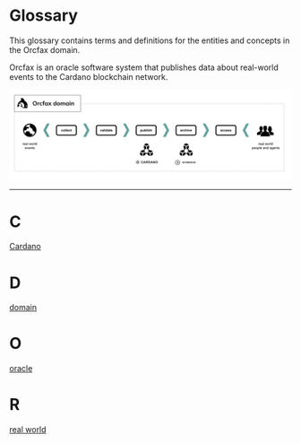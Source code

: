 # Glossary

This glossary contains terms and definitions for the entities and concepts in the Orcfax domain.

Orcfax is an oracle software system that publishes data about real-world events to the Cardano blockchain network.

![Orcfax domain](assets/orcfax-concept-june2024.png)

--------

# C

[Cardano](terms/cardano.md)

# D

[domain](terms/domain.md)

# O

[oracle](terms/oracle.md)

# R

[real world](terms/real-world.md)

